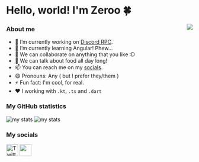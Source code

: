 <h1>Hello, world! I'm Zeroo 🍀</h1>
<img align="right" src="https://cdn.discordapp.com/emojis/980254975198363678.gif?size=128&quality=lossless"/>

### About me

- 🔭 I’m currently working on [Discord RPC](https://github.com/Zeroo28/discord_rpc).
- 🌱 I’m currently learning Angular! Phew...
- 👯 We can collaborate on anything that you like :D
- 💬 We can talk about food all day long!
- 📫 You can reach me on my [socials](#my_socials).
- 😄 Pronouns: Any ( but I prefer they/them )
- ⚡ Fun fact: I'm cool, for real.
- ❤️ I working with `.kt`, `.ts` and `.dart`

### My GitHub statistics

<img align="left" alt="my stats" src="https://github-readme-streak-stats.herokuapp.com?user=Zeroo28&theme=dracula&hide_border=true&date_format=M%20j%5B%2C%20Y%5D"/>
<img alt="my stats" src="https://github-readme-stats.vercel.app/api?username=Zeroo28&show_icons=true&theme=dracula&hide_border=true"/>


### My socials

<a href="https://twitter.com/zeroolah"><img width="32px" alt="Twitter" title="Twitter" src="https://i.imgur.com/OXZM1L6.png"/></a>
<a href="https://discord.gg/srP9yaHrWs" alt="my discord server"><img width="32px" src="https://i.imgur.com/OViZO8J.png"/></a>
